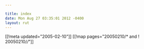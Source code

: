 ```yaml
---

title: index
date: Mon Aug 27 03:35:01 2012 -0400
layout: rut
---
```


[[!meta updated="2005-02-10"]]
[[!map pages="20050210/* and ! 20050210/*/*"]]
